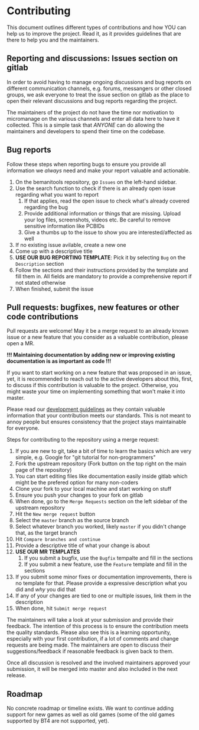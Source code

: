 # Contributing

This document outlines different types of contributions and how YOU can help us to improve the
project. Read it, as it provides guidelines that are there to help you and the maintainers.

## Reporting and discussions: Issues section on gitlab

In order to avoid having to manage ongoing discussions and bug reports on different communication
channels, e.g. forums, messangers or other closed groups, we ask everyone to treat the issue section
on gitlab as the place to open their relevant discussions and bug reports regarding the project.

The maintainers of the project do not have the time nor motivation to micromanage on the various
channels and enter all data here to have it collected. This is a simple task that *ANYONE* can do
allowing the maintainers and developers to spend their time on the codebase.

## Bug reports

Follow these steps when reporting bugs to ensure you provide all information we *always* need and
make your report valuable and actionable.

1. On the bemanitools repository, go `Issues` on the left-hand sidebar.
1. Use the search function to check if there is an already open issue regarding what you want to
   report
   1. If that applies, read the open issue to check what's already covered regarding the bug
   1. Provide additional information or things that are missing. Upload your log files, screenshots,
      videos etc. Be careful to remove sensitive information like PCBIDs
   1. Give a thumbs up to the issue to show you are interested/affected as well
1. If no existing issue avilable, create a new one
1. Come up with a descriptive title
1. **USE OUR BUG REPORTING TEMPLATE**: Pick it by selecting `Bug` on the `Description` section
1. Follow the sections and their instructions provided by the template and fill them in. All fields
   are mandatory to provide a comprehensive report if not stated otherwise
1. When finished, submit the issue

## Pull requests: bugfixes, new features or other code contributions

Pull requests are welcome! May it be a merge request to an already known issue or a new feature that
you consider as a valuable contribution, please open a MR.

**!!! Maintaining documentation by adding new or improving existing documentation is as important as
code !!!**

If you want to start working on a new feature that was proposed in an issue, yet, it is recommended
to reach out to the active developers about this, first, to discuss if this contribution is valuable
to the project. Otherwise, you might waste your time on implementing something that won't make it
into master.

Please read our [development guidelines](doc/development.md) as they contain valuable information
that your contribution meets our standards. This is not meant to annoy people but ensures
consistency that the project stays maintainable for everyone.

Steps for contributing to the repository using a merge request:

1. If you are new to git, take a bit of time to learn the basics which are very simple, e.g. Google
   for "git tutorial for non-programmers"
1. Fork the upstream repository (Fork button on the top right on the main page of the repository)
1. You can start editing files like documentation easily inside gitlab which might be the prefered
   option for many non-coders
1. Clone your fork to your local machine and start working on stuff
1. Ensure you push your changes to your fork on gitlab
1. When done, go to the `Merge Requests` section on the left sidebar of the upstream repository
1. Hit the `New merge request` button
1. Select the `master` branch as the source branch
1. Select whatever branch you worked, likely `master` if you didn't change that, as the target
   branch
1. Hit `Compare branches and continue`
1. Provide a descriptive title of what your change is about
1. **USE OUR MR TEMPLATES**
   1. If you submit a bugfix, use the `Bugfix` tempalte and fill in the sections
   1. If you submit a new feature, use the `Feature` template and fill in the sections
1. If you submit some minor fixes or documentation improvements, there is no template for that.
   Please provide a expressive description what you did and *why* you did that
1. If any of your changes are tied to one or multiple issues, link them in the description
1. When done, hit `Submit merge request`

The maintainers will take a look at your submission and provide their feedback. The intention of
this process is to ensure the contribution meets the quality standards. Please also see this is a
learning opportunity, especially with your first contribution, if a lot of comments and change
requests are being made. The maintainers are open to discuss their suggestions/feedback if
reasonable feedback is given back to them.

Once all discussion is resolved and the involved maintainers approved your submission, it will be
merged into master and also included in the next release.

## Roadmap

No concrete roadmap or timeline exists. We want to continue adding support for new games as well as
old games (some of the old games supported by BT4 are not supported, yet).
